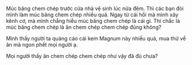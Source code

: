 Múc băng chem chép trước cửa nhà vệ sinh lúc nửa đêm. Thì các bạn đòi mình làm múc băng chem chép nhiều quá. Ngay từ cái hồi mà mình xây kênh cơ, mà mình chẳng hiểu múc băng chem chép là cái gì. Thì chắc là múc băng chem chép là ăn chem chép chem chép đúng không?

 Mình thấy người ta quảng cáo cái kem Magnum này nhiều quá, mua thử về ăn mà ngon phết mọi người ạ. 

 Mọi người thấy ăn chem chép chem chép như vậy đã đủ chưa?